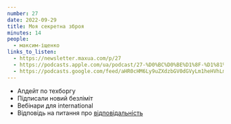 ```yaml
---
number: 27
date: 2022-09-29
title: Моя секретна зброя
minutes: 14
people:
  - максим-іщенко
links_to_listen:
  - https://newsletter.maxua.com/p/27
  - https://podcasts.apple.com/ua/podcast/27-%D0%BC%D0%BE%D1%8F-%D1%81%D0%B5%D0%BA%D1%80%D0%B5%D1%82%D0%BD%D0%B0-%D0%B7%D0%B1%D1%80%D0%BE%D1%8F/id1616301447?i=1000581055819
  - https://podcasts.google.com/feed/aHR0cHM6Ly9uZXdzbGV0dGVyLm1heHVhLmNvbS9mZWVk/episode/aHR0cHM6Ly9uZXdzbGV0dGVyLm1heHVhLmNvbS9wLzI3?sa=X&ved=0CAUQkfYCahcKEwjwqMXKvtD6AhUAAAAAHQAAAAAQEQ
---
```


- Апдейт по техборгу
- Підписали новий безліміт
- Вебінари для international
- Відповідь на питання про [відповідальність][1]

[1]: https://newsletter.maxua.com/p/26-ownership#details
